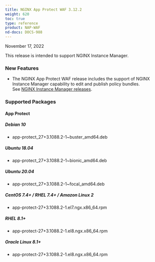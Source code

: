 ```yaml
---
title: NGINX App Protect WAF 3.12.2
weight: 620
toc: true
type: reference
product: NAP-WAF
nd-docs: DOCS-988
---
```


November 17, 2022

This release is intended to support NGINX Instance Manager.

### New Features

- The NGINX App Protect WAF release includes the support of NGINX Instance Manager capability to edit and publish policy bundles. <br> See [NGINX Instance Manager releases](https://docs.nginx.com/nginx-instance-manager/releases/).

### Supported Packages

#### App Protect

##### Debian 10

- app-protect_27+3.1088.2-1~buster_amd64.deb

##### Ubuntu 18.04

- app-protect_27+3.1088.2-1~bionic_amd64.deb

##### Ubuntu 20.04

- app-protect_27+3.1088.2-1~focal_amd64.deb

##### CentOS 7.4+ / RHEL 7.4+ / Amazon Linux 2

- app-protect-27+3.1088.2-1.el7.ngx.x86_64.rpm

##### RHEL 8.1+

- app-protect-27+3.1088.2-1.el8.ngx.x86_64.rpm

##### Oracle Linux 8.1+

- app-protect-27+3.1088.2-1.el8.ngx.x86_64.rpm
